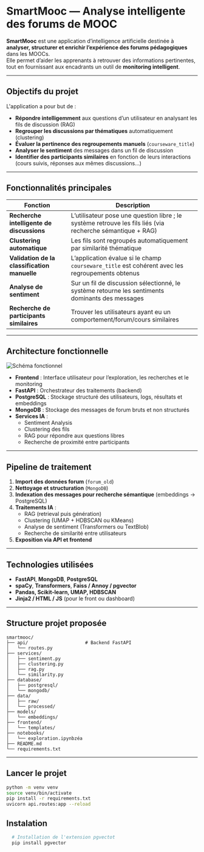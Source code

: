 #  SmartMooc — Analyse intelligente des forums de MOOC

**SmartMooc** est une application d’intelligence artificielle destinée à **analyser, structurer et enrichir l’expérience des forums pédagogiques** dans les MOOCs.  
Elle permet d’aider les apprenants à retrouver des informations pertinentes, tout en fournissant aux encadrants un outil de **monitoring intelligent**.

---

##  Objectifs du projet

L'application a pour but de :
- **Répondre intelligemment** aux questions d’un utilisateur en analysant les fils de discussion (RAG)
- **Regrouper les discussions par thématiques** automatiquement (clustering)
- **Évaluer la pertinence des regroupements manuels** (`courseware_title`)
- **Analyser le sentiment** des messages dans un fil de discussion
- **Identifier des participants similaires** en fonction de leurs interactions (cours suivis, réponses aux mêmes discussions…)

---

## Fonctionnalités principales

| Fonction | Description |
|---------|-------------|
|**Recherche intelligente de discussions** | L’utilisateur pose une question libre ; le système retrouve les fils liés (via recherche sémantique + RAG) |
|**Clustering automatique** | Les fils sont regroupés automatiquement par similarité thématique |
|**Validation de la classification manuelle** | L’application évalue si le champ `courseware_title` est cohérent avec les regroupements obtenus |
|**Analyse de sentiment** | Sur un fil de discussion sélectionné, le système retourne les sentiments dominants des messages |
|**Recherche de participants similaires** | Trouver les utilisateurs ayant eu un comportement/forum/cours similaires |

---

## Architecture fonctionnelle

![Schéma fonctionnel](docs/schema_fonctionnel.png)

- **Frontend** : Interface utilisateur pour l’exploration, les recherches et le monitoring
- **FastAPI** : Orchestrateur des traitements (backend)
- **PostgreSQL** : Stockage structuré des utilisateurs, logs, résultats et embeddings
- **MongoDB** : Stockage des messages de forum bruts et non structurés
- **Services IA** :
  - Sentiment Analysis
  - Clustering des fils
  - RAG pour répondre aux questions libres
  - Recherche de proximité entre participants

---

## Pipeline de traitement

1. **Import des données forum** (`forum_old`)
2. **Nettoyage et structuration** (`MongoDB`)
3. **Indexation des messages pour recherche sémantique** (embeddings → PostgreSQL)
4. **Traitements IA** :
   - RAG (retrieval puis génération)
   - Clustering (UMAP + HDBSCAN ou KMeans)
   - Analyse de sentiment (Transformers ou TextBlob)
   - Recherche de similarité entre utilisateurs
5. **Exposition via API et frontend**

---

## Technologies utilisées

- **FastAPI**, **MongoDB**, **PostgreSQL**
- **spaCy**, **Transformers**, **Faiss / Annoy / pgvector**
- **Pandas, Scikit-learn, UMAP, HDBSCAN**
- **Jinja2 / HTML / JS** (pour le front ou dashboard)

---

## Structure projet proposée

```
smartmooc/
├── api/                     # Backend FastAPI
│   └── routes.py
├── services/
│   ├── sentiment.py
│   ├── clustering.py
│   ├── rag.py
│   └── similarity.py
├── database/
│   ├── postgresql/
│   └── mongodb/
├── data/
│   ├── raw/
│   └── processed/
├── models/
│   └── embeddings/
├── frontend/
│   └── templates/
├── notebooks/
│   └── exploration.ipynbzéa
├── README.md
└── requirements.txt
```

---

## Lancer le projet

```bash
python -m venv venv
source venv/bin/activate
pip install -r requirements.txt
uvicorn api.routes:app --reload
```
## Instalation
```bash
  # Installation de l'extension pgvectot
  pip install pgvector
```